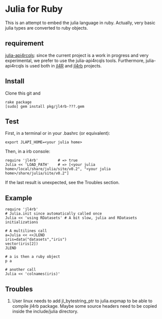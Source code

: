 # Julia for Ruby

This is an attempt to embed the julia language in ruby. Actually, very basic julia types are converted to ruby objects.


## requirement

[julia-api4rcqls](https://github.com/rcqls/julia-api4rcqls): since the current project is a work in progress and very experimental, we prefer to use the julia-api4rcqls tools. Furthermore, julia-api4rcqls is used both in [jl4R](https://github.com/rcqls/jl4R) and [jl4rb](https://github.com/rcqls/jl4rb) projects.


## Install

Clone this git and

	rake package
	[sudo] gem install pkg/jl4rb-???.gem
		

## Test

First, in a terminal or in your .bashrc (or equivalent):

	export JLAPI_HOME=<your julia home>

Then, in a irb console:

```{.ruby execute="false"}
require 'jl4rb'			# => true
Julia << 'LOAD_PATH'	# => [<your julia home>/local/share/julia/site/v0.2", "<your julia home>/share/julia/site/v0.2"]
```

If the last result is unexpected, see the Troubles section.

## Example
```{.ruby execute="false"}
require 'jl4rb'
# Julia.init since automatically called once
Julia << 'using RDatasets' # A bit slow, julia and RDatasets initializations

# A multilines call 
a=Julia << <<JLEND
iris=data("datasets","iris")
vector(iris[2])
JLEND

# a is then a ruby object
p a

# another call
Julia << 'colnames(iris)'
```

## Troubles

1. User linux needs to add jl_bytestring_ptr to julia.expmap to be able to compile jl4rb package. Maybe some source headers need to be copied inside the include/julia directory. 

